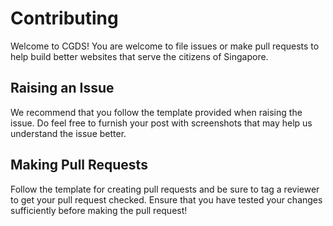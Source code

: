 # Contributing
Welcome to CGDS! You are welcome to file issues or make pull requests to help build better websites that serve the citizens of Singapore.

## Raising an Issue
We recommend that you follow the template provided when raising the issue. Do feel free to furnish your post with screenshots that may help us understand the issue better.

## Making Pull Requests
Follow the template for creating pull requests and be sure to tag a reviewer to get your pull request checked. Ensure that you have tested your changes sufficiently before making the pull request!

